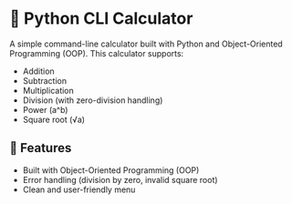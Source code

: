 # 🧮 Python CLI Calculator

A simple command-line calculator built with Python and Object-Oriented Programming (OOP). This calculator supports:

- Addition
- Subtraction
- Multiplication
- Division (with zero-division handling)
- Power (a^b)
- Square root (√a)

## 🚀 Features

- Built with Object-Oriented Programming (OOP)
- Error handling (division by zero, invalid square root)
- Clean and user-friendly menu
